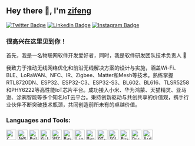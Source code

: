 ## Hey there 👋, I'm [zifeng](https://github.com/zifengchenll/)

[![Twitter Badge](https://img.shields.io/badge/-Twitter-00acee?style=flat-square&logo=Twitter&logoColor=white)](https://x.com/)
[![Linkedin Badge](https://img.shields.io/badge/-LinkedIn-0e76a8?style=flat-square&logo=Linkedin&logoColor=white)](https://www.linkedin.com/login/zh)
[![Instagram Badge](https://img.shields.io/badge/-Instagram-e4405f?style=flat-square&logo=Instagram&logoColor=white)](https://www.instagram.com/)

### 很高兴在这里见到你！

首先，我是一名物联网软件开发爱好者，同时，我是软件研发团队技术负责人 🚀

我致力于推动无线网络优化和前沿无线解决方案的设计与实施，涵盖Wi-Fi、BLE、LoRaWAN、NFC、IR、Zigbee、Matter和Mesh等技术。熟练掌握RTL8720DN、ESP32、ESP32-C3、ESP32-S3、BL602、BL616、TLSR5258和PHY6222等高性能IoT芯片平台。成功接入小米、华为鸿蒙、天猫精灵、亚马逊、涂鸦智能等多个知名IoT云平台。秉持创新驱动与共创共享的价值观，携手行业伙伴不断突破技术瓶颈，共同创造前所未有的卓越价值。

### Languages and Tools:

<code><img height="27" src="https://github.com/zifengchenll/skill-icons/blob/main/icons/C.svg" alt="C"></code>
<code><img height="27" src="https://github.com/zifengchenll/skill-icons/blob/main/icons/AWS-Dark.svg" alt="AWS-Dark"></code>
<code><img height="27" src="https://github.com/zifengchenll/skill-icons/blob/main/icons/Python-Light.svg" alt="Python-Light"></code>
<code><img height="27" src="https://github.com/zifengchenll/skill-icons/blob/main/icons/Git.svg" alt="Git"></code>
<code><img height="27" src="https://github.com/zifengchenll/skill-icons/blob/main/icons/VSCode-Light.svg" alt="VSCode-Light"></code>
<code><img height="27" src="https://github.com/zifengchenll/skill-icons/blob/main/icons/Bash-Light.svg" alt="Bash-Light"></code>
<code><img height="27" src="https://github.com/zifengchenll/skill-icons/blob/main/icons/Linux-Light.svg" alt="Linux-Light"></code>
<code><img height="27" src="https://github.com/zifengchenll/skill-icons/blob/main/icons/Markdown-Light.svg" alt="Markdown-Light"></code>
<code><img height="27" src="https://github.com/zifengchenll/skill-icons/blob/main/icons/QT-Light.svg" alt="QT-Light"></code>
<code><img height="27" src="https://github.com/zifengchenll/skill-icons/blob/main/icons/SQLite.svg" alt="SQLite"></code>
<code><img height="27" src="https://github.com/zifengchenll/skill-icons/blob/main/icons/Postman.svg" alt="Postman"></code>
<code><img height="27" src="https://github.com/zifengchenll/skill-icons/blob/main/icons/Docker.svg" alt="Docker"></code>
<code><img height="27" src="https://github.com/zifengchenll/skill-icons/blob/main/icons/Arduino.svg" alt="Arduino"></code>

